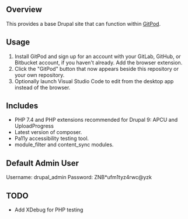 ## Overview

This provides a base Drupal site that can function within [GitPod](https://gitpod.io).

## Usage

1. Install GitPod and sign up for an account with your GitLab, GitHub, or Bitbucket account, if you haven't already. Add the browser extension.
1. Click the "GitPod" button that now appears beside this repository or your own repository.
1. Optionally launch Visual Studio Code to edit from the desktop app instead of the browser.

## Includes

- PHP 7.4 and PHP extensions recommended for Drupal 9: APCU and UploadProgress
- Latest version of composer.
- Pa11y accessibility testing tool.
- module_filter and content_sync modules.

## Default Admin User
Username: drupal_admin
Password: ZNB*ufm1tyz4rwc@yzk

## TODO

- Add XDebug for PHP testing